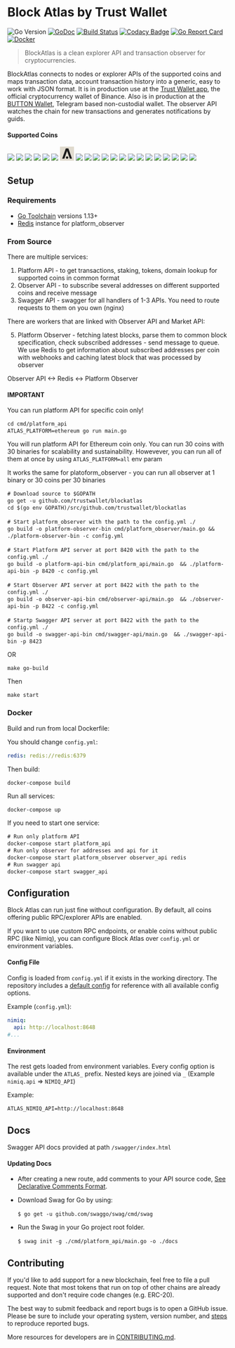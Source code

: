 # Block Atlas by Trust Wallet

![Go Version](https://img.shields.io/github/go-mod/go-version/TrustWallet/blockatlas)
[![GoDoc](https://godoc.org/github.com/TrustWallet/blockatlas?status.svg)](https://godoc.org/github.com/TrustWallet/blockatlas) 
[![Build Status](https://dev.azure.com/TrustWallet/Trust%20BlockAtlas/_apis/build/status/TrustWallet.blockatlas?branchName=master)](https://dev.azure.com/TrustWallet/Trust%20BlockAtlas/_build/latest?definitionId=27&branchName=master)
[![Codacy Badge](https://api.codacy.com/project/badge/Grade/43834b0c94ad4f6088629aa3e3bb5e94)](https://www.codacy.com/app/TrustWallet/blockatlas?utm_source=github.com&amp;utm_medium=referral&amp;utm_content=TrustWallet/blockatlas&amp;utm_campaign=Badge_Grade)
[![Go Report Card](https://goreportcard.com/badge/trustwallet/blockatlas)](https://goreportcard.com/report/TrustWallet/blockatlas)
[![Docker](https://img.shields.io/docker/cloud/build/trustwallet/blockatlas.svg)](https://hub.docker.com/r/trustwallet/blockatlas)

> BlockAtlas is a clean explorer API and transaction observer for cryptocurrencies.

BlockAtlas connects to nodes or explorer APIs of the supported coins and maps transaction data,
account transaction history into a generic, easy to work with JSON format.
It is in production use at the [Trust Wallet app](https://trustwallet.com/), 
the official cryptocurrency wallet of Binance. Also is in production at the [BUTTON Wallet](https://buttonwallet.com), Telegram based non-custodial wallet.
The observer API watches the chain for new transactions and generates notifications by guids.

#### Supported Coins

<a href="https://binance.com" target="_blank"><img src="https://raw.githubusercontent.com/trustwallet/assets/master/blockchains/binance/info/logo.png" width="32" /></a>
<a href="https://nimiq.com" target="_blank"><img src="https://raw.githubusercontent.com/trustwallet/assets/master/blockchains/nimiq/info/logo.png" width="32" /></a>
<a href="https://ripple.com" target="_blank"><img src="https://raw.githubusercontent.com/trustwallet/assets/master/blockchains/ripple/info/logo.png" width="32" /></a>
<a href="https://stellar.org" target="_blank"><img src="https://raw.githubusercontent.com/trustwallet/assets/master/blockchains/stellar/info/logo.png" width="32" /></a>
<a href="https://kin.org" target="_blank"><img src="https://raw.githubusercontent.com/trustwallet/assets/master/blockchains/kin/info/logo.png" width="32" /></a>
<a href="https://tezos.com" target="_blank"><img src="https://raw.githubusercontent.com/trustwallet/assets/master/blockchains/tezos/info/logo.png" width="32" /></a>
<a href="https://aion.network" target="_blank"><img src="https://raw.githubusercontent.com/trustwallet/assets/master/blockchains/aion/info/logo.png" width="32" /></a>
<a href="https://ethereum.org" target="_blank"><img src="https://raw.githubusercontent.com/trustwallet/assets/master/blockchains/ethereum/info/logo.png" width="32" /></a>
<a href="https://ethereumclassic.org/" target="_blank"><img src="https://raw.githubusercontent.com/trustwallet/assets/master/blockchains/classic/info/logo.png" width="32" /></a>
<a href="https://poa.network" target="_blank"><img src="https://raw.githubusercontent.com/trustwallet/assets/master/blockchains/poa/info/logo.png" width="32" /></a>
<a href="https://callisto.network" target="_blank"><img src="https://raw.githubusercontent.com/trustwallet/assets/master/blockchains/callisto/info/logo.png" width="32" /></a>
<a href="https://gochain.io" target="_blank"><img src="https://raw.githubusercontent.com/trustwallet/assets/master/blockchains/gochain/info/logo.png" width="32" /></a>
<a href="https://wanchain.org" target="_blank"><img src="https://raw.githubusercontent.com/trustwallet/assets/master/blockchains/wanchain/info/logo.png" width="32" /></a>
<a href="https://thundercore.com" target="_blank"><img src="https://raw.githubusercontent.com/trustwallet/assets/master/blockchains/thundertoken/info/logo.png" width="32" /></a>
<a href="https://icon.foundation" target="_blank"><img src="https://raw.githubusercontent.com/trustwallet/assets/master/blockchains/icon/info/logo.png" width="32" /></a>
<a href="https://tron.network" target="_blank"><img src="https://raw.githubusercontent.com/trustwallet/assets/master/blockchains/tron/info/logo.png" width="32" /></a>
<a href="https://vechain.org/" target="_blank"><img src="https://raw.githubusercontent.com/trustwallet/assets/master/blockchains/vechain/info/logo.png" width="32" /></a>
<a href="https://www.thetatoken.org/" target="_blank"><img src="https://raw.githubusercontent.com/trustwallet/assets/master/blockchains/theta/info/logo.png" width="32" /></a>
<a href="https://cosmos.network/" target="_blank"><img src="https://raw.githubusercontent.com/trustwallet/assets/master/blockchains/cosmos/info/logo.png" width="32" /></a>
<a href="https://bitcoin.org/" target="_blank"><img src="https://raw.githubusercontent.com/trustwallet/assets/master/blockchains/bitcoin/info/logo.png" width="32" /></a>
<a href="https://harmony.one/" target="_blank"><img src="https://raw.githubusercontent.com/trustwallet/assets/master/blockchains/harmony/info/logo.png" width="32" /></a>

## Setup

### Requirements

 * [Go Toolchain](https://golang.org/doc/install) versions 1.13+
 * [Redis](https://redis.io/topics/quickstart) instance for platform_observer

### From Source

There are multiple services:

1. Platform API - to get transactions, staking, tokens, domain lookup for supported coins in common format
2. Observer API - to subscribe several addresses on different supported coins and receive message
3. Swagger API - swagger for all handlers of 1-3 APIs. You need to route requests to them on you own (nginx)

There are workers that are linked with Observer API and Market API:

5. Platform Observer - fetching latest blocks, parse them to common block specification, check subscribed addresses - send message to queue. We use Redis to get information about subscribed addresses per coin with webhooks and caching latest block that was processed by observer

Observer API <-> Redis <-> Platform Observer

#### IMPORTANT

You can run platform API for specific coin only!
```shell
cd cmd/platform_api
ATLAS_PLATFORM=ethereum go run main.go
```
You will run platform API for Ethereum coin only. You can run 30 coins with 30 binaries for scalability and sustainability. Howevever, you can run all of them at once by using ```ATLAS_PLATFORM=all``` env param

It works the same for platoform_observer - you can run all observer at 1 binary or 30 coins per 30 binaries

```shell
# Download source to $GOPATH
go get -u github.com/trustwallet/blockatlas
cd $(go env GOPATH)/src/github.com/trustwallet/blockatlas

# Start platform_observer with the path to the config.yml ./ 
go build -o platform-observer-bin cmd/platform_observer/main.go && ./platform-observer-bin -c config.yml

# Start Platform API server at port 8420 with the path to the config.yml ./ 
go build -o platform-api-bin cmd/platform_api/main.go  && ./platform-api-bin -p 8420 -c config.yml

# Start Observer API server at port 8422 with the path to the config.yml ./ 
go build -o observer-api-bin cmd/observer-api/main.go  && ./observer-api-bin -p 8422 -c config.yml

# Startp Swagger API server at port 8422 with the path to the config.yml ./ 
go build -o swagger-api-bin cmd/swagger-api/main.go  && ./swagger-api-bin -p 8423
```

OR 

```shell
make go-build
```
Then
```shell
make start
```

### Docker

Build and run from local Dockerfile:

You should change `config.yml`:
```yaml
redis: redis://redis:6379
```
Then build:
```shell
docker-compose build
```

Run all services:
```shell
docker-compose up
```

If you need to start one service:
```shell
# Run only platform API 
docker-compose start platform_api
# Run only observer for addresses and api for it
docker-compose start platform_observer observer_api redis
# Run swagger api
docker-compose start swagger_api
```

## Configuration

Block Atlas can run just fine without configuration.
By default, all coins offering public RPC/explorer APIs are enabled.

If you want to use custom RPC endpoints, or enable coins without public RPC (like Nimiq),
you can configure Block Atlas over `config.yml` or environment variables.

#### Config File

Config is loaded from `config.yml` if it exists in the working directory.
The repository includes a [default config](./config.yml) for reference with all available config options.

Example (`config.yml`):

```yaml
nimiq:
  api: http://localhost:8648
#...
```

#### Environment

The rest gets loaded from environment variables.
Every config option is available under the `ATLAS_` prefix.
Nested keys are joined via `_` (Example `nimiq.api` => `NIMIQ_API`)

Example:

```shell
ATLAS_NIMIQ_API=http://localhost:8648
```

## Docs

Swagger API docs provided at path `/swagger/index.html`

#### Updating Docs

- After creating a new route, add comments to your API source code, [See Declarative Comments Format](https://swaggo.github.io/swaggo.io/declarative_comments_format/).
- Download Swag for Go by using:

    `$ go get -u github.com/swaggo/swag/cmd/swag`

- Run the Swag in your Go project root folder.

    `$ swag init -g ./cmd/platform_api/main.go -o ./docs`

## Contributing

If you'd like to add support for a new blockchain, feel free to file a pull request.
Note that most tokens that run on top of other chains are already supported and
don't require code changes (e.g. ERC-20).

The best way to submit feedback and report bugs is to open a GitHub issue.
Please be sure to include your operating system, version number, and
[steps](https://gist.github.com/nrollr/eb24336b8fb8e7ba5630) to reproduce reported bugs.

More resources for developers are in [CONTRIBUTING.md](CONTRIBUTING.md).
